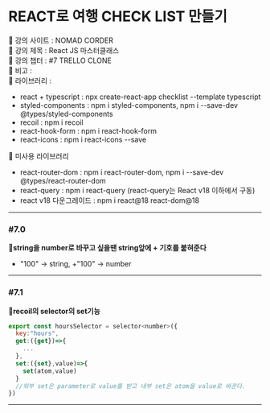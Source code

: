 # REACT로 여행 CHECK LIST 만들기

📍 강의 사이트 : NOMAD CORDER  
📍 강의 제목 : React JS 마스터클래스  
📍 강의 챕터 : #7 TRELLO CLONE  
📍 비고 :  
📍 라이브러리 :

- react + typescript : npx create-react-app checklist --template typescript
- styled-components : npm i styled-components, npm i --save-dev @types/styled-components
- recoil : npm i recoil
- react-hook-form : npm i react-hook-form
- react-icons : npm i react-icons --save

🚫 미사용 라이브러리

- react-router-dom : npm i react-router-dom, npm i --save-dev @types/react-router-dom
- react-query : npm i react-query (react-query는 React v18 이하에서 구동)
- react v18 다운그레이드 : npm i react@18 react-dom@18

---

### #7.0

**📗string을 number로 바꾸고 싶을땐 string앞에 + 기호를 붙혀준다**

- "100" → string, +"100" → number

---

### #7.1

**📗recoil의 selector의 set기능**

```js
export const hoursSelector = selector<number>({
  key:"hours",
  get:({get})=>{
    ...
  },
  set:({set},value)=>{
    set(atom,value)
  }
  //외부 set은 parameter로 value를 받고 내부 set은 atom을 value로 바꾼다.
})
```

---
